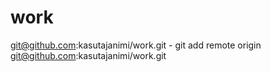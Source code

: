 # work
git@github.com:kasutajanimi/work.git - git add remote origin git@github.com:kasutajanimi/work.git

